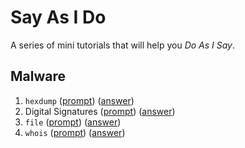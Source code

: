 # Say As I Do

A series of mini tutorials that will help you *Do As I Say*. 

## Malware

1. `hexdump` ([prompt](./malware/hexdump.md)) ([answer](./malware/hexdump-ans.md))
1. Digital Signatures ([prompt](./malware/hashes.md)) ([answer](./malware/hashes-ans.md))
1. `file` ([prompt](./malware/file.md)) ([answer](./malware/file-ans.md))
1. `whois` ([prompt](./malware/whois.md)) ([answer](./malware/whois-ans.md))
